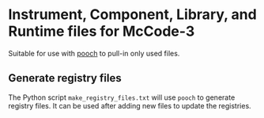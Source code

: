 # Instrument, Component, Library, and Runtime files for McCode-3

Suitable for use with [pooch](https://www.fatiando.org/pooch/latest/index.html) to pull-in only used files.

## Generate registry files
The Python script `make_registry_files.txt` will use `pooch` to generate registry files.
It can be used after adding new files to update the registries.
